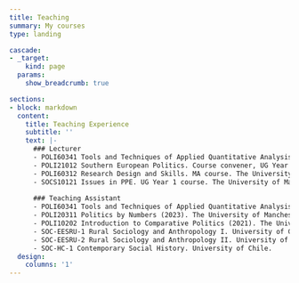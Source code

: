 ```yaml
---
title: Teaching
summary: My courses
type: landing

cascade:
- _target:
    kind: page
  params:
    show_breadcrumb: true

sections:
- block: markdown
  content:
    title: Teaching Experience
    subtitle: ''
    text: |-
      ### Lecturer  
      - POLI60341 Tools and Techniques of Applied Quantitative Analysis. Course convener, MA course. The University of Manchester.
      - POLI21012 Southern European Politics. Course convener, UG Year 2 course. The University of Manchester
      - POLI60312 Research Design and Skills. MA course. The University of Manchester
      - SOCS10121 Issues in PPE. UG Year 1 course. The University of Manchester
  
      ### Teaching Assistant  
      - POLI60341 Tools and Techniques of Applied Quantitative Analysis (2021 - 2023). MA course. The University of Manchester.
      - POLI20311 Politics by Numbers (2023). The University of Manchester
      - POLI10202 Introduction to Comparative Politics (2021). The University of Manchester.
      - SOC-EESRU-1 Rural Sociology and Anthropology I. University of Chile.
      - SOC-EESRU-2 Rural Sociology and Anthropology II. University of Chile. 
      - SOC-HC-1 Contemporary Social History. University of Chile.
  design:
    columns: '1'
---
```

